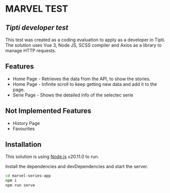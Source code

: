 # MARVEL TEST
## _Tipti developer test_

This test was created as a coding evaluation to apply as a developer in Tipti.
The solution uses Vue 3, Node JS, SCSS compiler and Axios as a library to manage HTTP requests.

## Features

- Home Page - Retrieves the data from the API, to show the stories. 
- Home Page - Infinite scroll to keep getting new data and add it to the page.
- Serie Page - Shows the detailed info of the selectec serie

## Not Implemented Features

- History Page
- Favourites


## Installation

This solution is using [Node.js](https://nodejs.org/) v20.11.0 to run.

Install the dependencies and devDependencies and start the server.

```sh
cd marvel-series-app
npm i
npm run serve
```
